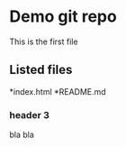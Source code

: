 <!-- simple readme -->
# Demo git repo

This is the first file


## Listed files

*index.html
*README.md

### header 3

bla bla
